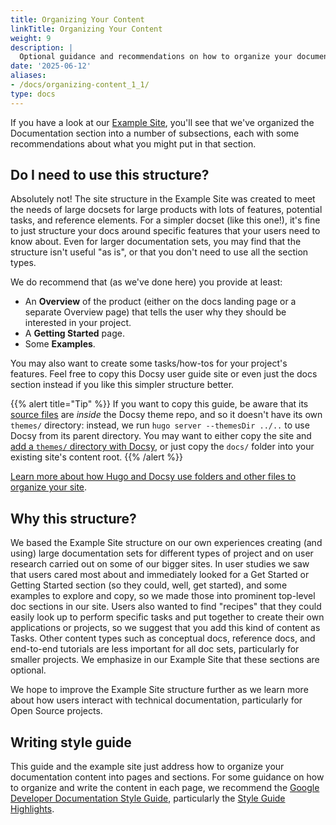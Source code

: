 ```yaml
---
title: Organizing Your Content
linkTitle: Organizing Your Content
weight: 9
description: |
  Optional guidance and recommendations on how to organize your documentation site.
date: '2025-06-12'
aliases:
- /docs/organizing-content_1_1/
type: docs
---
```


If you have a look at our [Example Site](https://example.docsy.dev/about/), you'll see that we've organized 
the Documentation section into a number of subsections, each with some recommendations about what you might put 
in that section.

## Do I need to use this structure?

Absolutely not! The site structure in the Example Site was created to meet the needs of large docsets for large
products with lots of features, potential tasks, and reference elements. For a simpler docset (like this one!),
it's fine to just structure your docs around specific features that your users need to know about.  Even for larger
documentation sets, you may find that the structure isn't useful "as is", or that you don't need to use all the 
section types. 

We do recommend that (as we've done here) you provide at least:

* An **Overview** of the product (either on the docs landing page or a separate Overview page) that tells the user 
  why they should be interested in your project.
* A **Getting Started** page.
* Some **Examples**.

You may also want to create some tasks/how-tos for your project's features. Feel free to copy this Docsy user guide 
site or even just the docs section instead if you like this simpler structure better. 

{{% alert title="Tip" %}}
If you want to copy this guide, be aware that its [source files](https://github.com/google/docsy/tree/main/userguide) are *inside* the Docsy theme repo, and so it doesn't have its own `themes/` directory: instead, we run `hugo server --themesDir ../..` to use Docsy from its parent directory. You may want to either copy the site and [add a `themes/` directory with Docsy](/docs/get-started/other-options/#option-2-clone-the-docsy-theme), or just copy the `docs/` folder into your existing site's content root.
{{% /alert %}}

[Learn more about how Hugo and Docsy use folders and other files to organize your site](/docs/adding-content/content/#organizing-your-documentation).

## Why this structure?

We based the Example Site structure on our own experiences creating (and using) large documentation sets for
different types of project and on user research carried out on some of our bigger sites. In user studies we saw that 
users cared most about and immediately looked for a Get Started or Getting Started section 
(so they could, well, get started), and some examples to explore and copy, so we made those into prominent top-level doc 
sections in our site. Users also wanted to find "recipes" that they could easily look up to perform specific tasks and 
put together to create their own applications or projects, so we suggest that you add this kind of content as Tasks. 
Other content types such as conceptual docs, reference docs, and end-to-end tutorials are less important for all doc sets, 
particularly for smaller projects. We emphasize in our Example Site that these sections are optional.

We hope to improve the Example Site structure further as we learn more about how users interact with technical 
documentation, particularly for Open Source projects.

## Writing style guide

This guide and the example site just address how to organize your documentation content into pages and sections. For some guidance on how to organize and write the content in each page, we recommend the 
[Google Developer Documentation Style Guide](https://developers.google.com/style/), particularly the 
[Style Guide Highlights](https://developers.google.com/style/highlights).

